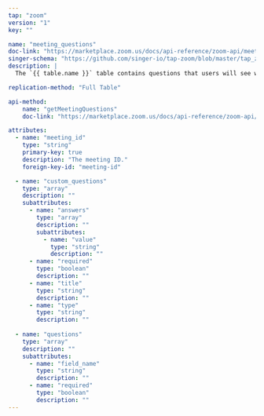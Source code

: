 ```yaml
---
tap: "zoom"
version: "1"
key: ""

name: "meeting_questions"
doc-link: "https://marketplace.zoom.us/docs/api-reference/zoom-api/meetings/meetingregistrantsquestionsget"
singer-schema: "https://github.com/singer-io/tap-zoom/blob/master/tap_zoom/schemas/meeting_questions.json"
description: |
  The `{{ table.name }}` table contains questions that users will see when registering for your {{ integration.display_name }} meetings.

replication-method: "Full Table"

api-method:
    name: "getMeetingQuestions"
    doc-link: "https://marketplace.zoom.us/docs/api-reference/zoom-api/meetings/meetingregistrantsquestionsget"

attributes:
  - name: "meeting_id"
    type: "string"
    primary-key: true
    description: "The meeting ID."
    foreign-key-id: "meeting-id"

  - name: "custom_questions"
    type: "array"
    description: ""
    subattributes:
      - name: "answers"
        type: "array"
        description: ""
        subattributes:
          - name: "value"
            type: "string"
            description: ""
      - name: "required"
        type: "boolean"
        description: ""
      - name: "title"
        type: "string"
        description: ""
      - name: "type"
        type: "string"
        description: ""
  
  - name: "questions"
    type: "array"
    description: ""
    subattributes:
      - name: "field_name"
        type: "string"
        description: ""
      - name: "required"
        type: "boolean"
        description: ""
---
```

